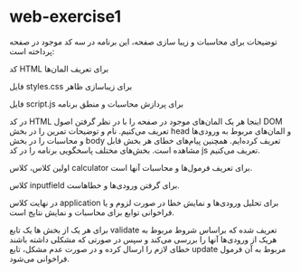 # web-exercise1
توضیحات
برای محاسبات و زیبا سازی صفحه، این برنامه در سه کد موجود در صفحه پرداخته است:

کد HTML برای تعریف المان‌ها

فایل styles.css برای زیباسازی ظاهر

فایل script.js برای پردازش محاسبات و منطق برنامه

در کد HTML اینجا هر یک المان‌های موجود در صفحه را با در نظر گرفتن اصول DOM تعریف می‌کنیم.
نام و توضیحات  تمرین را در بخش head و المان‌های مربوط به ورودی‌ها و محاسبات را در بخش body تعریف کرده‌ایم.
همچنین پیام‌های خطای هر بخش قابل مشاهده است.
بخش‌های مختلف پاسخگویی برنامه را در کد js تعریف می‌کنیم.

اولین کلاس، کلاس calculator برای تعریف فرمول‌ها و محاسبات آنها است.

کلاس inputfield برای گرفتن ورودی‌ها و خطاهاست. 

در نهایت کلاس application برای تحلیل ورودی‌ها و نمایش خطا در صورت لزوم و یا فراخوانی توابع برای محاسبات و نمایش نتایج است.

برای هر یک از بخش ها یک تابع validate تعریف شده که براساس شروط مربوط به هریک از ورودی‌ها آنها را بررسی می‌کند و سپس در صورتی که مشکلی داشته باشند خطای لازم را ارسال کرده و در صورت عدم مشکل، تابع update مربوط به آن فرمول فراخوانی می‌شود. 






